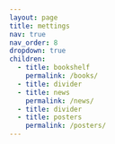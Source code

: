 ```yaml
---
layout: page
title: mettings
nav: true
nav_order: 8
dropdown: true
children:
  - title: bookshelf
    permalink: /books/
  - title: divider
  - title: news
    permalink: /news/
  - title: divider
  - title: posters
    permalink: /posters/
---
```

